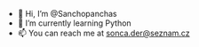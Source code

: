 - 👋 Hi, I’m @Sanchopanchas
- 🌱 I’m currently learning Python
- 📫 You can reach me at sonca.der@seznam.cz

<!---
Sanchopanchas/Sanchopanchas is a ✨ special ✨ repository because its `README.md` (this file) appears on your GitHub profile.
You can click the Preview link to take a look at your changes.
--->
